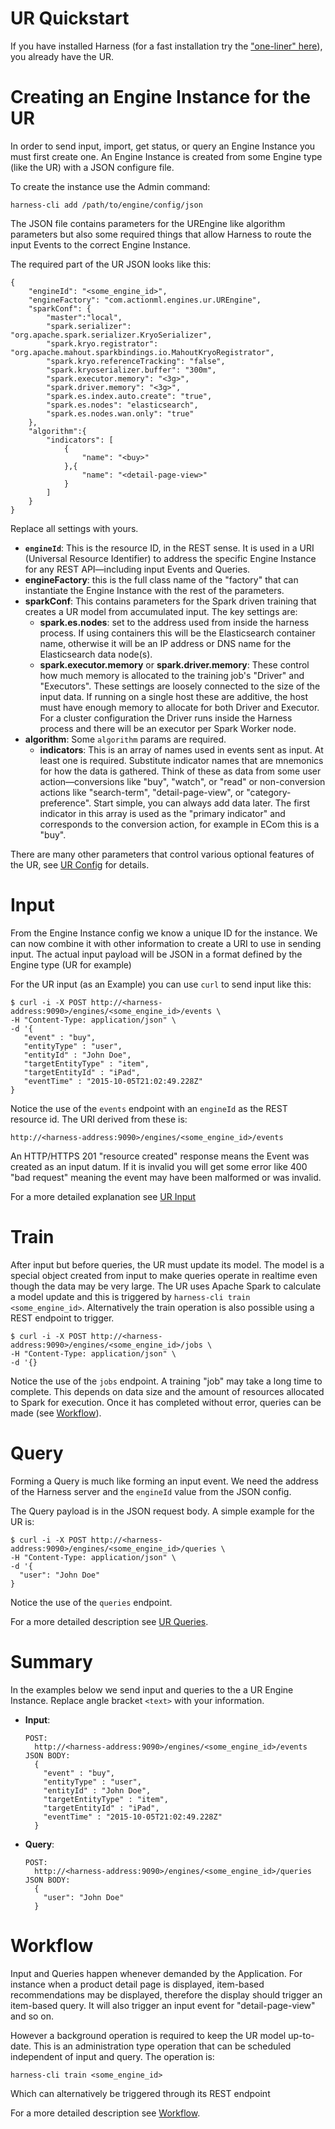 # UR Quickstart

If you have installed Harness (for a fast installation try the ["one-liner" here](harness_container_guide)), you already have the UR. 

# Creating an Engine Instance for the UR

In order to send input, import, get status, or query an 
Engine Instance you must first create one. An Engine Instance is created from some Engine type (like the UR) with a JSON configure file. 

To create the instance use the Admin command:

```harness-cli add /path/to/engine/config/json```

The JSON file contains parameters for the UREngine like algorithm parameters but also some required things that allow Harness to route the input Events to the correct Engine Instance. 

The required part of the UR JSON looks like this:

```
{
    "engineId": "<some_engine_id>",
    "engineFactory": "com.actionml.engines.ur.UREngine",
    "sparkConf": {
        "master":"local",
        "spark.serializer": "org.apache.spark.serializer.KryoSerializer",
        "spark.kryo.registrator": "org.apache.mahout.sparkbindings.io.MahoutKryoRegistrator",
        "spark.kryo.referenceTracking": "false",
        "spark.kryoserializer.buffer": "300m",
        "spark.executor.memory": "<3g>",
        "spark.driver.memory": "<3g>",
        "spark.es.index.auto.create": "true",
        "spark.es.nodes": "elasticsearch",
        "spark.es.nodes.wan.only": "true"
    },
    "algorithm":{
        "indicators": [ 
            {
                "name": "<buy>"
            },{
                "name": "<detail-page-view>"
            }
        ]
    }
}
```

Replace all <param> settings with yours.

 - **`engineId`**: This is the resource ID, in the REST sense. It is used in a URI (Universal Resource Identifier) to address the specific Engine Instance for any REST API&mdash;including input Events and Queries.
 - **engineFactory**: this is the full class name of the "factory" that can instantiate the Engine Instance with the rest of the parameters.
 - **sparkConf**: This contains parameters for the Spark driven training that creates a UR model from accumulated input. The key settings are:
     - **spark.es.nodes**: set to the address used from inside the harness process. If using containers this will be the Elasticsearch container name, otherwise it will be an IP address or DNS name for the Elasticsearch data node(s).
     - **spark.executor.memory** or **spark.driver.memory**: These control how much memory is allocated to the training job's "Driver" and "Executors". These settings are loosely connected to the size of the input data. If running on a single host these are additive, the host must have enough memory to allocate for both Driver and Executor. For a cluster configuration the Driver runs inside the Harness process and there will be an executor per Spark Worker node. 
 - **algorithm**: Some `algorithm` params are required. 
     - **indicators**: This is an array of names used in events sent as input. At least one is required. Substitute indicator names that are mnemonics for how the data is gathered. Think of these as data from some user action&mdash;conversions like "buy", "watch", or "read" or non-conversion actions like "search-term", "detail-page-view", or "category-preference". Start simple, you can always add data later. The first indicator in this array is used as the "primary indicator" and corresponds to the conversion action, for example in ECom this is a "buy".

There are many other parameters that control various optional features of the UR, see [UR Config](h_ur_config) for details.

# Input

From the Engine Instance config we know a unique ID for the instance. We can now combine it with other information to create a URI to use in sending input. The actual input payload will be JSON in a format defined by the Engine type (UR for example)

For the UR input (as an Example) you can use `curl` to send input like this:

```
$ curl -i -X POST http://<harness-address:9090>/engines/<some_engine_id>/events \
-H "Content-Type: application/json" \
-d '{
   "event" : "buy",
   "entityType" : "user",
   "entityId" : "John Doe",
   "targetEntityType" : "item",
   "targetEntityId" : "iPad",
   "eventTime" : "2015-10-05T21:02:49.228Z"
}
```

Notice the use of the `events` endpoint with an `engineId` as the REST resource id. The URI derived from these is:

```http://<harness-address:9090>/engines/<some_engine_id>/events```

An HTTP/HTTPS 201 "resource created" response means the Event was created as an input datum. If it is invalid you will get some error like 400 "bad request" meaning the event may have been malformed or was invalid.

For a more detailed explanation see [UR Input](h_ur_input)

# Train

After input but before queries, the UR must update its model. The model is a special object created from input to make queries operate in realtime even though the data may be very large. The UR uses Apache Spark to calculate a model update and this is triggered by `harness-cli train <some_engine_id>`. Alternatively the train operation is also possible using a REST endpoint to trigger.

```
$ curl -i -X POST http://<harness-address:9090>/engines/<some_engine_id>/jobs \
-H "Content-Type: application/json" \
-d '{}
```

Notice the use of the `jobs` endpoint. A training "job" may take a long time to complete. This depends on data size and the amount of resources allocated to Spark for execution. Once it has completed without error, queries can be made (see [Workflow](h_workflow)).

# Query

Forming a Query is much like forming an input event. We need the address of the Harness server and the `engineId` value from the JSON config.

The Query payload is in the JSON request body. A simple example for the UR is:

```
$ curl -i -X POST http://<harness-address:9090>/engines/<some_engine_id>/queries \
-H "Content-Type: application/json" \
-d '{
  "user": "John Doe"
}
```

Notice the use of the `queries` endpoint.

For a more detailed description see [UR Queries](h_ur_queries).

# Summary

In the examples below we send input and queries to the a UR Engine Instance. Replace angle bracket `<text>` with your information.

 - **Input**: 

    ```
    POST: 
      http://<harness-address:9090>/engines/<some_engine_id>/events
    JSON BODY: 
      {
        "event" : "buy",
        "entityType" : "user",
        "entityId" : "John Doe",
        "targetEntityType" : "item",
        "targetEntityId" : "iPad",
        "eventTime" : "2015-10-05T21:02:49.228Z"
      }
    ```

 - **Query**:

    ```
    POST: 
      http://<harness-address:9090>/engines/<some_engine_id>/queries
    JSON BODY: 
      {
        "user": "John Doe"
      }
    ```

# Workflow

Input and Queries happen whenever demanded by the Application. For instance when a product detail page is displayed, item-based recommendations may be displayed, therefore the display should trigger an item-based query. It will also trigger an input event for "detail-page-view" and so on. 

However a background operation is required to keep the UR model up-to-date. This is an administration type operation that can be scheduled independent of input and query. The operation is:

```harness-cli train <some_engine_id>```

Which can alternatively be triggered through its REST endpoint 

For a more detailed description see [Workflow](workflow).

